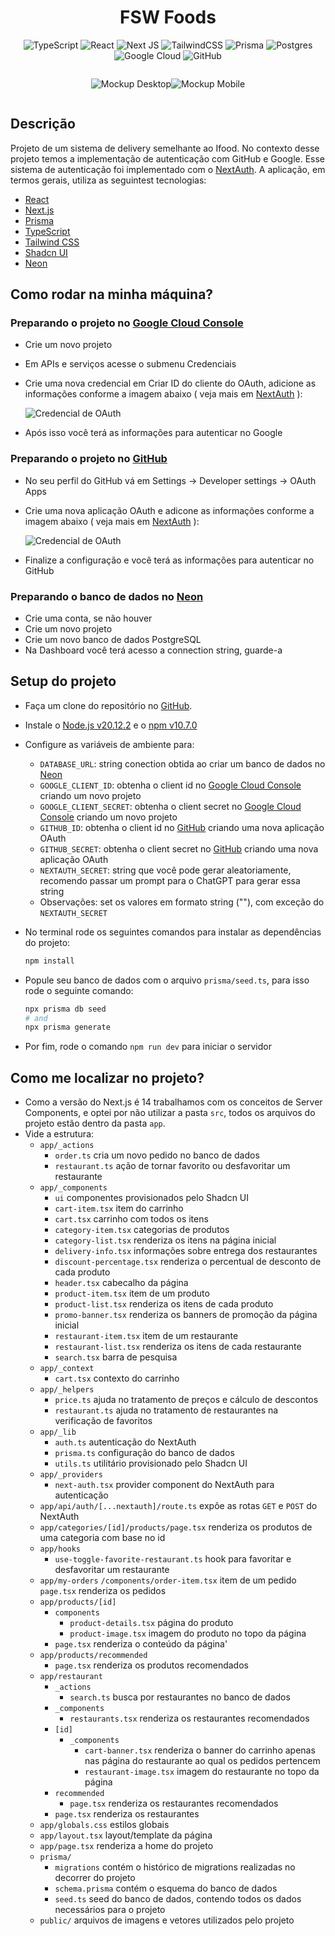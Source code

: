 <div style="text-align: center;">
    <h1>FSW Foods</h1>
</div>

<div style="text-align: center;">

![TypeScript](https://img.shields.io/badge/typescript-%23007ACC.svg?style-plastic-green&logo=typescript&logoColor=white)
![React](https://img.shields.io/badge/react-%2320232a.svg?style-plastic-green&logo=react&logoColor=%2361DAFB)
![Next JS](https://img.shields.io/badge/Next-black?style-plastic-green&logo=next.js&logoColor=white)
![TailwindCSS](https://img.shields.io/badge/tailwindcss-%2338B2AC.svg?style=style-plastic-green&logo=tailwind-css&logoColor=white)
![Prisma](https://img.shields.io/badge/Prisma-%23ECC94B.svg?style=&logo=Prisma&logoColor=blue)
![Postgres](https://img.shields.io/badge/postgres-%23316192.svg?style=style-plastic-green&logo=postgresql&logoColor=white)
![Google Cloud](https://img.shields.io/badge/GoogleCloud-%234285F4.svg?style=style-plastic-green&logo=google-cloud&logoColor=white)
![GitHub](https://img.shields.io/badge/github-%23121011.svg?style-plastic-green&logo=github&logoColor=white)

</div>

<div style="display: flex; justify-content: center;">
<div>

![Mockup Desktop](/public/mockup-desktop.png)

</div>

<div>

![Mockup Mobile](/public/mockup-smartphone.png)

</div>
</div>


## Descrição

Projeto de um sistema de delivery semelhante ao Ifood. No contexto desse projeto temos a implementação de autenticação com GitHub e Google. Esse sistema de autenticação foi implementado com o [NextAuth](https://next-auth.js.org/getting-started/example). A aplicação, em termos gerais, utiliza as seguintest tecnologias:

- [React](https://reactjs.org/)
- [Next.js](https://nextjs.org/)
- [Prisma](https://www.prisma.io/)
- [TypeScript](https://www.typescriptlang.org/)
- [Tailwind CSS](https://tailwindcss.com/)
- [Shadcn UI](https://ui.shadcn.com/)
- [Neon](https://neon.tech/)

## Como rodar na minha máquina?

### Preparando o projeto no [Google Cloud Console](https://console.cloud.google.com/)

- Crie um novo projeto
- Em APIs e serviços acesse o submenu Credenciais
- Crie uma nova credencial em Criar ID do cliente do OAuth, adicione as informações conforme a imagem abaixo ( veja mais em [NextAuth](https://next-auth.js.org/providers/google) ): 

    ![Credencial de OAuth](/public/gcp-instructions.png)

- Após isso você terá as informações para autenticar no Google

### Preparando o projeto no [GitHub](https://github.com/)

- No seu perfil do GitHub vá em Settings -> Developer settings -> OAuth Apps
- Crie uma nova aplicação OAuth e adicone as informações conforme a imagem abaixo ( veja mais em [NextAuth](https://next-auth.js.org/providers/github) ):

    ![Credencial de OAuth](/public/github-instructions.png)

- Finalize a configuração e você terá as informações para autenticar no GitHub

### Preparando o banco de dados no [Neon](https://neon.tech/)

- Crie uma conta, se não houver
- Crie um novo projeto
- Crie um novo banco de dados PostgreSQL
- Na Dashboard você terá acesso a connection string, guarde-a

## Setup do projeto

- Faça um clone do repositório no [GitHub](https://github.com/MatheusAmon12/food-delivery).
- Instale o [Node.js v20.12.2](https://nodejs.org/en/) e o [npm v10.7.0](https://www.npmjs.com/)
- Configure as variáveis de ambiente para:
    - `DATABASE_URL`: string conection obtida ao criar um banco de dados no [Neon](https://neon.tech/)
    - `GOOGLE_CLIENT_ID`: obtenha o client id no [Google Cloud Console](https://console.cloud.google.com/) criando um novo projeto
    - `GOOGLE_CLIENT_SECRET`: obtenha o client secret no [Google Cloud Console](https://console.cloud.google.com/) criando um novo projeto
    - `GITHUB_ID`: obtenha o client id no [GitHub](https://github.com/) criando uma nova aplicação OAuth
    - `GITHUB_SECRET`: obtenha o client secret no [GitHub](https://github.com/) criando uma nova aplicação OAuth
    - `NEXTAUTH_SECRET`: string que você pode gerar aleatoriamente, recomendo passar um prompt para o ChatGPT para gerar essa string
    - Observações: set os valores em formato string (""), com exceção do `NEXTAUTH_SECRET`
    
- No terminal rode os seguintes comandos para instalar as dependências do projeto:

    ```bash
    npm install
    ```
- Popule seu banco de dados com o arquivo `prisma/seed.ts`, para isso rode o seguinte comando:

    ```bash
    npx prisma db seed
    # and
    npx prisma generate
    ```
- Por fim, rode o comando `npm run dev` para iniciar o servidor

## Como me localizar no projeto?

- Como a versão do Next.js é 14 trabalhamos com os conceitos de Server Components, e optei por não utilizar a pasta `src`, todos os arquivos do projeto estão dentro da pasta `app`.
- Vide a estrutura:
    - `app/_actions`
        - `order.ts` cria um novo pedido no banco de dados
        - `restaurant.ts` ação de tornar favorito ou desfavoritar um restaurante
    - `app/_components`
        - `ui` componentes provisionados pelo Shadcn UI
        - `cart-item.tsx` item do carrinho
        - `cart.tsx` carrinho com todos os itens
        - `category-item.tsx` categorias de produtos
        - `category-list.tsx` renderiza os itens na página inicial
        - `delivery-info.tsx` informações sobre entrega dos restaurantes
        - `discount-percentage.tsx` renderiza o percentual de desconto de cada produto
        - `header.tsx` cabecalho da página
        - `product-item.tsx` item de um produto
        - `product-list.tsx` renderiza os itens de cada produto
        - `promo-banner.tsx` renderiza os banners de promoção da página inicial
        - `restaurant-item.tsx` item de um restaurante
        - `restaurant-list.tsx` renderiza os itens de cada restaurante
        - `search.tsx` barra de pesquisa
    - `app/_context`
        - `cart.tsx` contexto do carrinho
    - `app/_helpers`
        - `price.ts` ajuda no tratamento de preços e cálculo de descontos
        - `restaurant.ts` ajuda no tratamento de restaurantes na verificação de favoritos
    - `app/_lib`
        - `auth.ts` autenticação do NextAuth
        - `prisma.ts` configuração do banco de dados
        - `utils.ts` utilitário provisionado pelo Shadcn UI
    - `app/_providers`
        - `next-auth.tsx` provider component do NextAuth para autenticação
    - `app/api/auth/[...nextauth]/route.ts` expõe as rotas `GET` e `POST` do NextAuth
    - `app/categories/[id]/products/page.tsx` renderiza os produtos de uma categoria com base no id
    - `app/hooks`
        - `use-toggle-favorite-restaurant.ts` hook para favoritar e desfavoritar um restaurante
    - `app/my-orders`
        `/components/order-item.tsx` item de um pedido
        `page.tsx` renderiza os pedidos
    - `app/products/[id]`
        - `components`
            - `product-details.tsx` página do produto
            - `product-image.tsx` imagem do produto no topo da página
        - `page.tsx` renderiza o conteúdo da página'
    - `app/products/recommended`
        - `page.tsx` renderiza os produtos recomendados
    - `app/restaurant`
        - `_actions`
            - `search.ts` busca por restaurantes no banco de dados
        - `_components`
            - `restaurants.tsx` renderiza os restaurantes recomendados
        - `[id]` 
            - `_components` 
                - `cart-banner.tsx` renderiza o banner do carrinho apenas nas página do restaurante ao qual os pedidos pertencem
                - `restaurant-image.tsx` imagem do restaurante no topo da página
        - `recommended`
            - `page.tsx` renderiza os restaurantes recomendados
        - `page.tsx` renderiza os restaurantes
    - `app/globals.css` estilos globais
    - `app/layout.tsx` layout/template da página
    - `app/page.tsx` renderiza a home do projeto
    - `prisma/`	
        - `migrations` contém o histórico de migrations realizadas no decorrer do projeto
        - `schema.prisma` contém o esquema do banco de dados
        - `seed.ts` seed do banco de dados, contendo todos os dados necessários para o projeto
    - `public/` arquivos de imagens e vetores utilizados pelo projeto    